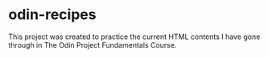 # odin-recipes
This project was created to practice the current HTML contents I have gone through in The Odin Project Fundamentals Course.
